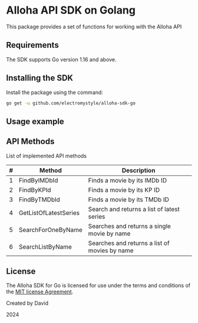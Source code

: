 # Alloha API SDK on Golang
This package provides a set of functions for working with the Alloha API


## Requirements
The SDK supports Go version 1.16 and above.


## Installing the SDK
Install the package using the command:
```bash
go get -u github.com/electromystyle/alloha-sdk-go
```


## Usage example


## API Methods
List of implemented API methods

| # | Method | Description                                  |
|---|--------|----------------------------------------------|
| 1 | FindByIMDbId | Finds a movie by its IMDb ID                 |
| 2 | FindByKPId | Finds a movie by its KP ID                   |
| 3 | FindByTMDbId | Finds a movie by its TMDb ID                 |
| 4 | GetListOfLatestSeries | Search and returns a list of latest series |
| 5 | SearchForOneByName | Searches and returns a single movie by name |
| 6 | SearchListByName | Searches and returns a list of movies by name |



## License
The Alloha SDK for Go is licensed for use under the terms and conditions of the [MIT license Agreement](https://github.com/electromystyle/alloha-sdk-go/blob/main/LICENSE).

Created by David

2024
